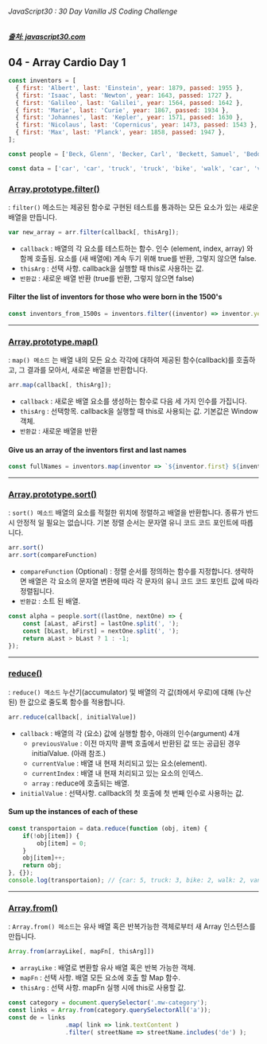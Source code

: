 ###### JavaScript30 : 30 Day Vanilla JS Coding Challenge

##### [출처: javascript30.com](https://javascript30.com/)

## 04 - Array Cardio Day 1

```js
const inventors = [
  { first: 'Albert', last: 'Einstein', year: 1879, passed: 1955 },
  { first: 'Isaac', last: 'Newton', year: 1643, passed: 1727 },
  { first: 'Galileo', last: 'Galilei', year: 1564, passed: 1642 },
  { first: 'Marie', last: 'Curie', year: 1867, passed: 1934 },
  { first: 'Johannes', last: 'Kepler', year: 1571, passed: 1630 },
  { first: 'Nicolaus', last: 'Copernicus', year: 1473, passed: 1543 },
  { first: 'Max', last: 'Planck', year: 1858, passed: 1947 },
];

const people = ['Beck, Glenn', 'Becker, Carl', 'Beckett, Samuel', 'Beddoes, Mick', 'Beecher, Henry', 'Beethoven, Ludwig', 'Begin, Menachem', 'Belloc, Hilaire', 'Bellow, Saul', 'Benchley, Robert', 'Benenson, Peter', 'Ben-Gurion, David', 'Benjamin, Walter', 'Benn, Tony', 'Bennington, Chester', 'Benson, Leana', 'Bent, Silas', 'Bentsen, Lloyd', 'Berger, Ric', 'Bergman, Ingmar', 'Berio, Luciano', 'Berle, Milton', 'Berlin, Irving', 'Berne, Eric', 'Bernhard, Sandra', 'Berra, Yogi', 'Berry, Halle', 'Berry, Wendell', 'Bethea, Erin', 'Bevan, Aneurin', 'Bevel, Ken', 'Biden, Joseph', 'Bierce, Ambrose', 'Biko, Steve', 'Billings, Josh', 'Biondo, Frank', 'Birrell, Augustine', 'Black Elk', 'Blair, Robert', 'Blair, Tony', 'Blake, William'];

const data = ['car', 'car', 'truck', 'truck', 'bike', 'walk', 'car', 'van', 'bike', 'walk', 'car', 'van', 'car', 'truck'];
```

### [Array.prototype.filter()](https://developer.mozilla.org/ko/docs/Web/JavaScript/Reference/Global_Objects/Array/filter)
: `filter()` 메소드는 제공된 함수로 구현된 테스트를 통과하는 모든 요소가 있는 새로운 배열을 만듭니다. <br>

```js
var new_array = arr.filter(callback[, thisArg]);
```
- `callback` : 배열의 각 요소를 테스트하는 함수. 인수 (element, index, array) 와 함께 호출됨. 요소를 (새 배열에) 계속 두기 위해 true를 반환, 그렇지 않으면 false.
- `thisArg` : 선택 사항. callback을 실행할 때 this로 사용하는 값.
- `반환값` : 새로운 배열 반환 (true를 반환, 그렇지 않으면 false)

#### Filter the list of inventors for those who were born in the 1500's

```js
const inventors_from_1500s = inventors.filter((inventor) => inventor.year >= 1500 && inventor.year < 1600);
```

---

### [Array.prototype.map()](https://developer.mozilla.org/ko/docs/Web/JavaScript/Reference/Global_Objects/Array/map)
: `map() 메소드` 는 배열 내의 모든 요소 각각에 대하여  제공된 함수(callback)를 호출하고, 그 결과를 모아서, 새로운 배열을 반환합니다. <br>

```js
arr.map(callback[, thisArg]);
```

- `callback` : 새로운 배열 요소를 생성하는 함수로 다음 세 가지 인수를 가집니다.
- `thisArg` : 선택항목. callback을 실행할 때 this로 사용되는 값. 기본값은 Window 객체.
- `반환값` : 새로운 배열을 반환

#### Give us an array of the inventors first and last names

```js
const fullNames = inventors.map(inventor => `${inventor.first} ${inventor.last}`);
```

---

### [Array.prototype.sort()](https://developer.mozilla.org/ko/docs/Web/JavaScript/Reference/Global_Objects/Array/sort)
: `sort() 메소드` 배열의 요소를 적절한 위치에 정렬하고 배열을 반환합니다. 종류가 반드시 안정적 일 필요는 없습니다. 기본 정렬 순서는 문자열 유니 코드 코드 포인트에 따릅니다.<br>

```js
arr.sort()
arr.sort(compareFunction)
```

- `compareFunction` (Optional) : 정렬 순서를 정의하는 함수를 지정합니다. 생략하면 배열은 각 요소의 문자열 변환에 따라 각 문자의 유니 코드 코드 포인트 값에 따라 정렬됩니다.
- `반환값` : 소트 된 배열.

```js
const alpha = people.sort((lastOne, nextOne) => {
    const [aLast, aFirst] = lastOne.split(', ');
    const [bLast, bFirst] = nextOne.split(', ');
    return aLast > bLast ? 1 : -1;
});
```

---

### [reduce()](https://developer.mozilla.org/ko/docs/Web/JavaScript/Reference/Global_Objects/Array/Reduce)
: `reduce() 메소드` 누산기(accumulator) 및 배열의 각 값(좌에서 우로)에 대해 (누산된) 한 값으로 줄도록 함수를 적용합니다. <br>

```js
arr.reduce(callback[, initialValue])
```

- `callback` : 배열의 각 (요소) 값에 실행할 함수, 아래의 인수(argument) 4개
    - `previousValue` : 이전 마지막 콜백 호출에서 반환된 값 또는 공급된 경우 initialValue. (아래 참조.)
    - `currentValue` : 배열 내 현재 처리되고 있는 요소(element).
    - `currentIndex` : 배열 내 현재 처리되고 있는 요소의 인덱스.
    - `array` : reduce에 호출되는 배열. <br>
- `initialValue` : 선택사항. callback의 첫 호출에 첫 번째 인수로 사용하는 값.

#### Sum up the instances of each of these

```js
const transportaion = data.reduce(function (obj, item) {
    if(!obj[item]) {
        obj[item] = 0;
    }
    obj[item]++;
    return obj;
}, {});
console.log(transportaion); // {car: 5, truck: 3, bike: 2, walk: 2, van: 2}
```

---

### [Array.from()](https://developer.mozilla.org/ko/docs/Web/JavaScript/Reference/Global_Objects/Array/from)
: `Array.from() 메소드`는 유사 배열 혹은 반복가능한 객체로부터 새 Array 인스턴스를 만듭니다.<br>

```js
Array.from(arrayLike[, mapFn[, thisArg]])
```

- `arrayLike` : 배열로 변환할 유사 배열 혹은 반복 가능한 객체.
- `mapFn` : 선택 사항. 배열 모든 요소에 호출 할 Map 함수.
- `thisArg` : 선택 사항. mapFn 실행 시에 this로 사용할 값.

```js
const category = document.querySelector('.mw-category');
const links = Array.from(category.querySelectorAll('a'));
const de = links
                .map( link => link.textContent )
                .filter( streetName => streetName.includes('de') );
```

